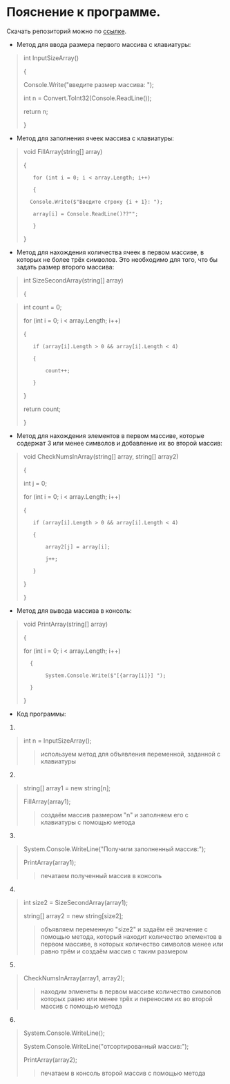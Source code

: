 # Пояснение к программе.

Скачать репозиторий можно по [ссылке](https://github.com/Staysh324/choice-spec.git).


* Метод для ввода размера первого массива с клавиатуры:
>   int InputSizeArray()
>
>   {
>
>   Console.Write("введите размер массива: ");
>
>   int n = Convert.ToInt32(Console.ReadLine());
>
>   return n;
>
>   }


* Метод для заполнения ячеек массива с клавиатуры:

>   void FillArray(string[] array)
>
>    {
>
>        for (int i = 0; i < array.Length; i++)
>    
>        {
>    
>       Console.Write($"Введите строку {i + 1}: ");
>    
>        array[i] = Console.ReadLine()??"";
>    
>        }
>
>    }


* Метод для нахождения количества ячеек в первом массиве, в которых не более трёх символов. Это необходимо для того, что бы задать размер второго массива:


> int SizeSecondArray(string[] array)
>
>{

>    int count = 0;
>
>    for (int i = 0; i < array.Length; i++)
>
>    {
>
>        if (array[i].Length > 0 && array[i].Length < 4)
>
>        {
>
>            count++;
>
>        }
>
>    }
>
>    return count;
>
>}


* Метод для нахождения элементов в первом массиве, которые содержат 3 или менее символов и добавление их во второй массив:

> void CheckNumsInArray(string[] array, string[] array2)
>
>{
>
>    int j = 0;
>
>    for (int i = 0; i < array.Length; i++)
>
>    {
>
>        if (array[i].Length > 0 && array[i].Length < 4)
>
>        {
>
>            array2[j] = array[i];
>
>            j++;
>
>        }
>
>    }
>
>}


* Метод для вывода массива в консоль:

> void PrintArray(string[] array)
>
>{
>
>    for (int i = 0; i < array.Length; i++)
>
>       {
>
>            System.Console.Write($"[{array[i]}] ");
>
>       }
>
>}


* Код программы:

1.
> int n = InputSizeArray();
>> используем метод для объявления переменной, заданной с клавиатуры 

2.
> string[] array1 = new string[n];
>
> FillArray(array1);
>> создаём массив размером "n" и заполняем его с клавиатуры с помощью метода

3.
> System.Console.WriteLine("Получили заполненный массив:");
>
> PrintArray(array1);
>> печатаем полученный массив в консоль

4.
> int size2 = SizeSecondArray(array1);
>
> string[] array2 = new string[size2];
>> объявляем переменную "size2" и задаём её значение с помощью метода, который находит количество элементов в первом массиве, в которых количество символов менее или равно трём и создаём массив с таким размером

5.
> CheckNumsInArray(array1, array2);
>> находим элменеты в первом массиве количество символов которых равно или менее трёх и переносим их во второй массив с помощью метода

6.
> System.Console.WriteLine();
>
> System.Console.WriteLine("отсортированный массив:");
>
>PrintArray(array2);
>> печатаем в консоль второй массив с помощью метода
